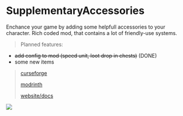 # SupplementaryAccessories
Enchance your game by adding some helpfull accessories to your character. Rich coded mod, that contains a lot of friendly-use systems.

> Planned features:

- ~~add config to mod (speed unit, loot drop in chests)~~ (DONE)
- some new items

> [curseforge](https://www.curseforge.com/minecraft/mc-mods/supplementary-accessories)
> 
> [modrinth](https://modrinth.com/mod/suac)
> 
> [website/docs](https://www.cebuliony.pl/supplementary_accessories)
> 
![](https://ik.imagekit.io/o532f5vcp38/SAeq_EE5uhMcrT.png?ik-sdk-version=javascript-1.4.3&updatedAt=1652531132889)
